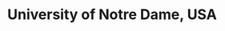 ---
title: "University of Notre Dame, USA"
startdate: "2023-01-15"
enddate: "2023-05-14"
slug: "notre-dame"
post: "Exchange Programme"
image: "../../images/journey/notre-dame.jpg"
---